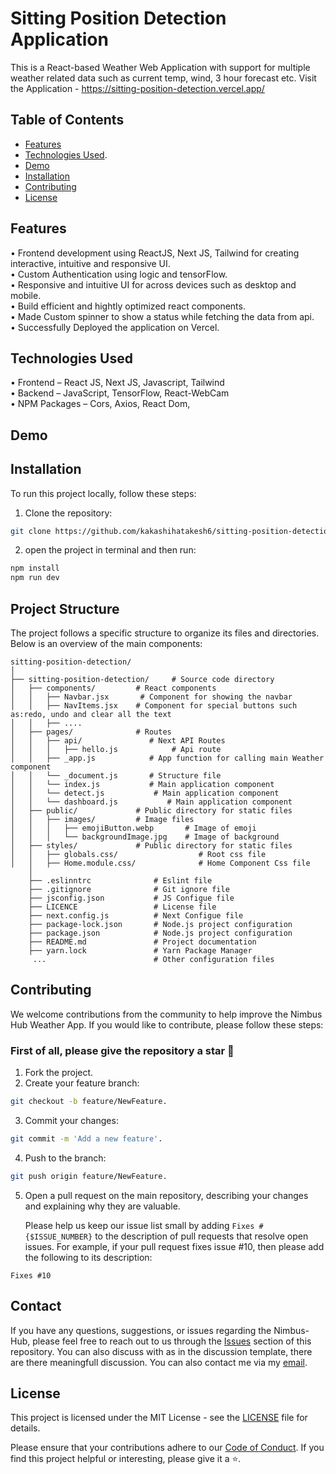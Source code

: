 # Sitting Position Detection Application

This is a React-based Weather Web Application with support for multiple weather related data such as current temp, wind, 3 hour forecast etc.
Visit the Application -
https://sitting-position-detection.vercel.app/

## Table of Contents

-   [Features](#features)
-   [Technologies Used](#technologyused).
-   [Demo](#demo)
-   [Installation](#installation)
-   [Contributing](#contributing)
-   [License](#license)

## Features

•	Frontend development using ReactJS, Next JS, Tailwind for creating interactive, intuitive and responsive UI. <br>
•	Custom Authentication using logic and tensorFlow. <br>
•	Responsive and intuitive UI for across devices such as desktop and mobile. <br>
•	Build efficient and hightly optimized react components. <br>
•	Made Custom spinner to show a status while fetching the data from api. <br>
•	Successfully Deployed the application on Vercel. <br>


## Technologies Used

•	Frontend – React JS, Next JS, Javascript, Tailwind <br>
•	Backend  – JavaScript, TensorFlow, React-WebCam <br>
•	NPM Packages – Cors, Axios, React Dom, 

## Demo



## Installation

To run this project locally, follow these steps:

1. Clone the repository:

```bash
git clone https://github.com/kakashihatakesh6/sitting-position-detection
```

2. open the project in terminal and then run:

```bash
npm install
npm run dev
```

## Project Structure

The project follows a specific structure to organize its files and directories. Below is an overview of the main components:

```plaintext
sitting-position-detection/
│
├── sitting-position-detection/     # Source code directory
│   ├── components/         # React components
│   │   ├── Navbar.jsx       # Component for showing the navbar
│   │   ├── NavItems.jsx    # Component for special buttons such as:redo, undo and clear all the text
│   │   ├── ....   
│   ├── pages/              # Routes
│   │   ├── api/               # Next API Routes
│   │   │   ├── hello.js            # Api route
│   │   ├── _app.js            # App function for calling main Weather component
│   │   └── _document.js       # Structure file
│   │   └── index.js           # Main application component
│   │   └── detect.js           # Main application component
│   │   └── dashboard.js           # Main application component
│   ├── public/             # Public directory for static files
│   │   ├── images/         # Image files
│   │   │   ├── emojiButton.webp       # Image of emoji
│   │   │   └── backgroundImage.jpg    # Image of background
│   ├── styles/             # Public directory for static files
│   │   ├── globals.css/                  # Root css file
│   │   ├── Home.module.css/              # Home Component Css file
    │
    ├── .eslinntrc              # Eslint file
    ├── .gitignore              # Git ignore file
    ├── jsconfig.json           # JS Configue file
    ├── LICENCE                 # License file
    ├── next.config.js          # Next Configue file
    ├── package-lock.json       # Node.js project configuration
    ├── package.json            # Node.js project configuration
    ├── README.md               # Project documentation
    ├── yarn.lock               # Yarn Package Manager
     ...                        # Other configuration files
```

## Contributing

We welcome contributions from the community to help improve the Nimbus Hub Weather App. If you would like to contribute, please follow these steps:
<br>

### First of all, please give the repository a star 🌟

1. Fork the project.
2. Create your feature branch:

```bash
git checkout -b feature/NewFeature.
```

3. Commit your changes:

```bash
git commit -m 'Add a new feature'.
```

4. Push to the branch:

```bash
git push origin feature/NewFeature.
```

5. Open a pull request on the main repository, describing your changes and explaining why they are valuable.

   Please help us keep our issue list small by adding `Fixes #{$ISSUE_NUMBER}` to the description of pull requests that resolve open issues.
   For example, if your pull request fixes issue #10, then please add the following to its description:

```
Fixes #10
```
## Contact

If you have any questions, suggestions, or issues regarding the Nimbus-Hub, 
please feel free to reach out to us through the [Issues]( https://github.com/kakashihatakesh6/sitting-position-detection/issues) section of this repository.
You can also discuss with as in the discussion template, there are there meaningfull discussion.
You can also contact me via my [email](mailto:imnikhil133@gmail.com).

## License


This project is licensed under the MIT License - see the [LICENSE](/LICENSE) file for details.

Please ensure that your contributions adhere to our [Code of Conduct](CODE_OF_CONDUCT.md). If you find this project helpful or interesting, please give it a ⭐️.

